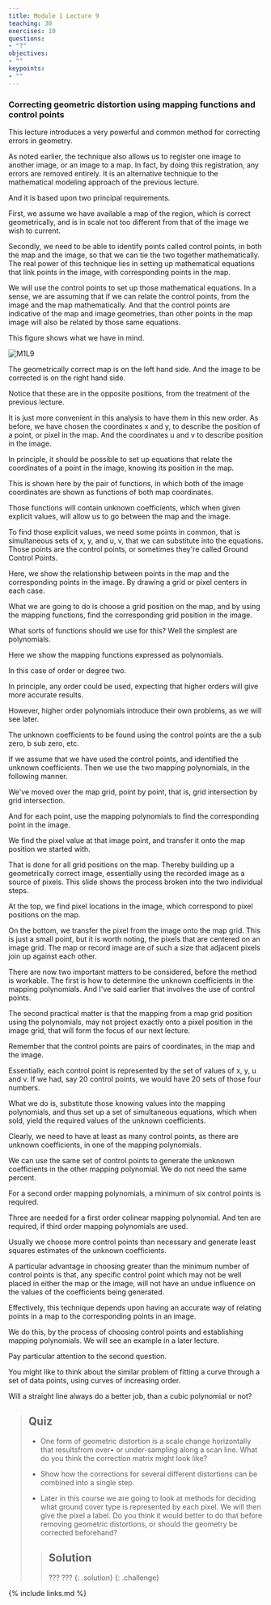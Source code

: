 ```yaml
---
title: Module 1 Lecture 9 
teaching: 30
exercises: 10
questions:
- "?"
objectives:
- ""
keypoints:
- ""
---
```


### Correcting geometric distortion using mapping functions and control points

This lecture introduces a very powerful and common method for correcting errors in geometry. 

As noted earlier, the technique also allows us to register one image to another image, or an image to a map. In fact, by doing this registration, any errors are removed entirely. It is an alternative technique to the mathematical modeling approach of the previous lecture. 

And it is based upon two principal requirements. 

First, we assume we have available a map of the region, which is correct geometrically, and is in scale not too different from that of the image we wish to current. 

Secondly, we need to be able to identify points called control points, in both the map and the image, so that we can tie the two together mathematically. The real power of this technique lies in setting up mathematical equations that link points in the image, with corresponding points in the map. 

We will use the control points to set up those mathematical equations. In a sense, we are assuming that if we can relate the control points, from the image and the map mathematically. And that the control points are indicative of the map and image geometries, than other points in the map image will also be related by those same equations. 

This figure shows what we have in mind. 



![M1L9](..\fig\Lec_9\M1L9.gif)



The geometrically correct map is on the left hand side. And the image to be corrected is on the right hand side. 

Notice that these are in the opposite positions, from the treatment of the previous lecture. 

It is just more convenient in this analysis to have them in this new order. As before, we have chosen the coordinates x and y, to describe the position of a point, or pixel in the map. And the coordinates u and v to describe position in the image. 

In principle, it should be possible to set up equations that relate the coordinates of a point in the image, knowing its position in the map. 

This is shown here by the pair of functions, in which both of the image coordinates are shown as functions of both map coordinates. 

Those functions will contain unknown coefficients, which when given explicit values, will allow us to go between the map and the image. 

To find those explicit values, we need some points in common, that is simultaneous sets of x, y, and u, v, that we can substitute into the equations. Those points are the control points, or sometimes they're called Ground Control Points. 

Here, we show the relationship between points in the map and the corresponding points in the image. By drawing a grid or pixel centers in each case. 

What we are going to do is choose a grid position on the map, and by using the mapping functions, find the corresponding grid position in the image. 

What sorts of functions should we use for this? Well the simplest are polynomials. 

Here we show the mapping functions expressed as polynomials. 

In this case of order or degree two. 

In principle, any order could be used, expecting that higher orders will give more accurate results. 

However, higher order polynomials introduce their own problems, as we will see later. 

The unknown coefficients to be found using the control points are the a sub zero, b sub zero, etc. 

If we assume that we have used the control points, and identified the unknown coefficients. Then we use the two mapping polynomials, in the following manner. 

We've moved over the map grid, point by point, that is, grid intersection by grid intersection. 

And for each point, use the mapping polynomials to find the corresponding point in the image.

We find the pixel value at that image point, and transfer it onto the map position we started with.

That is done for all grid positions on the map. Thereby building up a geometrically correct image, essentially using the recorded image as a source of pixels. This slide shows the process broken into the two individual steps. 

At the top, we find pixel locations in the image, which correspond to pixel positions on the map. 

On the bottom, we transfer the pixel from the image onto the map grid. This is just a small point, but it is worth noting, the pixels that are centered on an image grid. The map or record image are of such a size that adjacent pixels join up against each other. 

There are now two important matters to be considered, before the method is workable. The first is how to determine the unknown coefficients in the mapping polynomials. And I've said earlier that involves the use of control points. 

The second practical matter is that the mapping from a map grid position using the polynomials, may not project exactly onto a pixel position in the image grid, that will form the focus of our next lecture. 

Remember that the control points are pairs of coordinates, in the map and the image. 

Essentially, each control point is represented by the set of values of x, y, u and v. If we had, say 20 control points, we would have 20 sets of those four numbers. 

What we do is, substitute those knowing values into the mapping polynomials, and thus set up a set of simultaneous equations, which when sold, yield the required values of the unknown coefficients. 

Clearly, we need to have at least as many control points, as there are unknown coefficients, in one of the mapping polynomials. 

We can use the same set of control points to generate the unknown coefficients in the other mapping polynomial. We do not need the same percent. 

For a second order mapping polynomials, a minimum of six control points is required. 

Three are needed for a first order colinear mapping polynomial. And ten are required, if third order mapping polynomials are used. 

Usually we choose more control points than necessary and generate least squares estimates of the unknown coefficients. 

A particular advantage in choosing greater than the minimum number of control points is that, any specific control point which may not be well placed in either the map or the image, will not have an undue influence on the values of the coefficients being generated. 

Effectively, this technique depends upon having an accurate way of relating points in a map to the corresponding points in an image. 

We do this, by the process of choosing control points and establishing mapping polynomials. We will see an example in a later lecture. 

Pay particular attention to the second question. 

You might like to think about the similar problem of fitting a curve through a set of data points, using curves of increasing order.

Will a straight line always do a better job, than a cubic polynomial or not? 



> ## Quiz
>
> - One form of geometric distortion is a scale change  horizontally that resultsfrom over• or under-sampling along  a scan line.  What do you think the correction matrix might look like?
>
> - Show how the corrections for several different distortions can be combined into a single
>   step.
>
> - Later in this course we are going to look at methods for deciding what ground cover type is represented by each pixel.  We will then give the pixel  a label.  Do you think  it would better to do that before removing geometric distortions, or should the geometry be corrected beforehand?
>
> > ## Solution
> >
> > ???
> > ???
> > {: .solution}
> > {: .challenge}

{% include links.md %}
